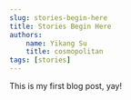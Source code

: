 ```yaml
---
slug: stories-begin-here
title: Stories Begin Here
authors:
    name: Yikang Su
    title: cosmopolitan
tags: [stories]
---
```


This is my first blog post, yay!
